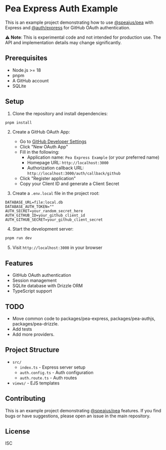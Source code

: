 # Pea Express Auth Example

This is an example project demonstrating how to use [@speajus/pea](https://github.com/speajus/pea) with Express and [@auth/express](https://www.npmjs.com/package/@auth/express) for GitHub OAuth authentication.

⚠️ **Note**: This is experimental code and not intended for production use. The API and implementation details may change significantly.

## Prerequisites

- Node.js >= 18
- pnpm
- A GitHub account
- SQLite

## Setup

1. Clone the repository and install dependencies:

```bash
pnpm install
```

2. Create a GitHub OAuth App:

   - Go to [GitHub Developer Settings](https://github.com/settings/developers)
   - Click "New OAuth App"
   - Fill in the following:
     - Application name: `Pea Express Example` (or your preferred name)
     - Homepage URL: `http://localhost:3000`
     - Authorization callback URL: `http://localhost:3000/auth/callback/github`
   - Click "Register application"
   - Copy your Client ID and generate a Client Secret

3. Create a `.env.local` file in the project root:

```env
DATABASE_URL=file:local.db
DATABASE_AUTH_TOKEN=""
AUTH_SECRET=your_random_secret_here
AUTH_GITHUB_ID=your_github_client_id
AUTH_GITHUB_SECRET=your_github_client_secret
```

4. Start the development server:

```bash
pnpm run dev
```

5. Visit `http://localhost:3000` in your browser

## Features

- GitHub OAuth authentication
- Session management
- SQLite database with Drizzle ORM
- TypeScript support

## TODO

- Move common code to packages/pea-express, packages/pea-authjs, packages/pea-drizzle.
- Add tests
- Add more providers.

## Project Structure

- `src/`
  - `index.ts` - Express server setup
  - `auth.config.ts` - Auth configuration
  - `auth.route.ts` - Auth routes
- `views/` - EJS templates

## Contributing

This is an example project demonstrating [@speajus/pea](https://github.com/speajus/pea) features. If you find bugs or have suggestions, please open an issue in the main repository.

## License

ISC
